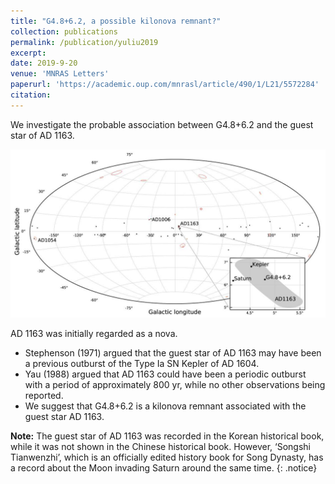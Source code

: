 ```yaml
---
title: "G4.8+6.2, a possible kilonova remnant?"
collection: publications
permalink: /publication/yuliu2019
excerpt: 
date: 2019-9-20
venue: 'MNRAS Letters'
paperurl: 'https://academic.oup.com/mnrasl/article/490/1/L21/5572284'
citation: 
---
```


We investigate the probable association between G4.8+6.2 and the guest star of AD 1163.

![guest star](AD1163.png)

AD 1163 was initially regarded as a nova. 

* Stephenson (1971) argued that the guest star of AD 1163 may have been a previous outburst of the Type Ia SN Kepler of AD 1604. 
* Yau (1988) argued that AD 1163 could have been a periodic outburst with a period of approximately 800 yr, while no other observations being reported. 
* We suggest that G4.8+6.2 is a kilonova remnant associated with the guest star AD 1163.

**Note:** The guest star of AD 1163 was recorded in the Korean historical book, while it was not shown in the Chinese historical book. However, ‘Songshi Tianwenzhi’, which is an officially edited history book for Song Dynasty, has a record about the Moon invading Saturn around the same time.
{: .notice}